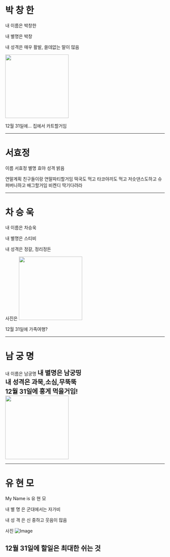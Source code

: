 ﻿# 박 창 한
내 이름은 박창한

내 별명은 박창

내 성격은 매우 활발, 쓸데없는 말이 많음

<img src = "http://www.mycoffeestory.co.kr/xe/files/attach/images/209/429/d821ed326396ae742f3884bdb2ed8d38.jpg" width="200px" height="200px">

12월 31일에... 집에서 카트할거임

---
# 서효정
이름	서효정
별명	효야
성격	밝음

연말계획	친구들이랑 연말파티할거임
	떡국도 먹고
	타코야끼도 먹고
	저슷댄스도하고
	슈퍼버니하고
	배그할거임
	비켄디 딱기다려라

---
# 차 승 욱
내 이름은 차승욱

내 별명은 스티비

내 성격은 정갈, 정리정돈

사진은
<img src = "https://www.bing.com/images/search?view=detailV2&ccid=FoOTv43L&id=92BEC57EC307FCD43AB2813794CF3D089E282C9B&thid=OIP.FoOTv43LxItOx1Sh1vugmQHaHK&mediaurl=http%3A%2F%2Fwww.frenchscout.com%2Fgrapes%2Fchardonnay.jpg&exph=349&expw=361&q=chardonnay+grape&simid=608045656811833393&selectedindex=11&ajaxhist=0&vt=0" width="200px" height="200px">

12월 31일에 가족여행?

---
# 남 궁 명
내 이름은 남궁명
<span style="font-size:20px; font-weight:bold">내 별명은 남궁띵</span><br>
<span style="font-size:20px; font-weight:bold">내 성격은 과묵,소심,무뚝뚝</span><br>
<span style="font-size:20px; font-weight:bold">12월 31일에 홍게 먹을거임!</span><br>
<img src="https://scontent-icn1-1.xx.fbcdn.net/v/t1.0-9/17554261_1131974856929209_8761835195175211739_n.jpg?_nc_cat=110&_nc_ht=scontent-icn1-1.xx&oh=085eb92ff50ccf0aac1e757bded896b4&oe=5CD103DD" width="200px" height="200px">

---
# 유 현 모

My Name is 유 현 모

내 별 명 은 군대에서는 자가비

내 성 격 은 신 중하고 웃음이 많음

사진 ![Image](https://shopping-phinf.pstatic.net/main_1121475/11214758206.20170319183952.jpg?type=f300)

12월 31일에 할일은 최대한 쉬는 것
---


